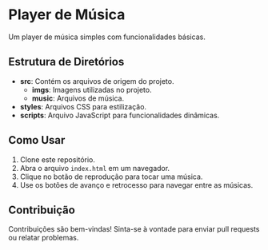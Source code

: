 # Player de Música

Um player de música simples com funcionalidades básicas.

## Estrutura de Diretórios

- **src**: Contém os arquivos de origem do projeto.
  - **imgs**: Imagens utilizadas no projeto.
  - **music**: Arquivos de música.
- **styles**: Arquivos CSS para estilização.
- **scripts**: Arquivo JavaScript para funcionalidades dinâmicas.

## Como Usar

1. Clone este repositório.
2. Abra o arquivo `index.html` em um navegador.
3. Clique no botão de reprodução para tocar uma música.
4. Use os botões de avanço e retrocesso para navegar entre as músicas.

## Contribuição

Contribuições são bem-vindas! Sinta-se à vontade para enviar pull requests ou relatar problemas.
